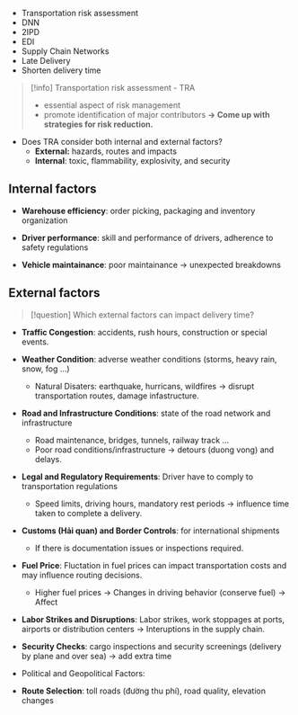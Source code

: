 - Transportation risk assessment 
- DNN 
- 2IPD 
- EDI 
- Supply Chain Networks
- Late Delivery
- Shorten delivery time

> [!info] Transportation risk assessment - TRA 
> * essential aspect of risk management
> * promote identification of major contributors
> **-> Come up with strategies for risk reduction.**

* Does TRA consider both internal and external factors?
	* **External:** hazards, routes and impacts
	* **Internal**: toxic, flammability, explosivity, and security
## Internal factors

* **Warehouse efficiency**: order picking, packaging and inventory organization

* **Driver performance**: skill and performance of drivers, adherence to safety regulations

* **Vehicle maintainance**: poor maintainance -> unexpected breakdowns

## External factors
> [!question] Which external factors can impact delivery time?

* **Traffic Congestion**: accidents, rush hours, construction or special events.

* **Weather Condition**: adverse weather conditions (storms, heavy rain, snow, fog ...)
	* Natural Disaters: earthquake, hurricans, wildfires -> disrupt transportation routes, damage infastructure.

* **Road and Infrastructure Conditions**: state of the road network and infrastructure
	* Road maintenance, bridges, tunnels, railway track ...
	* Poor road conditions/infrastructure -> detours (duong vong) and delays.

* **Legal and Regulatory Requirements**: Driver have to comply to transportation regulations
	* Speed limits, driving hours, mandatory rest periods -> influence time taken to complete a delivery.

* **Customs (Hải quan) and Border Controls**: for international shipments
	* If there is documentation issues or inspections required.

* **Fuel Price**: Fluctation in fuel prices can impact transportation costs and may influence routing decisions.
	* Higher fuel prices -> Changes in driving behavior (conserve fuel) -> Affect

* **Labor Strikes and Disruptions**: Labor strikes, work stoppages at ports, airports or distribution centers -> Interuptions in the supply chain.

* **Security Checks**: cargo inspections and security screenings (delivery by plane and over sea) -> add extra time

* Political and Geopolitical Factors:

* **Route Selection**: toll roads (đường thu phí), road quality, elevation changes